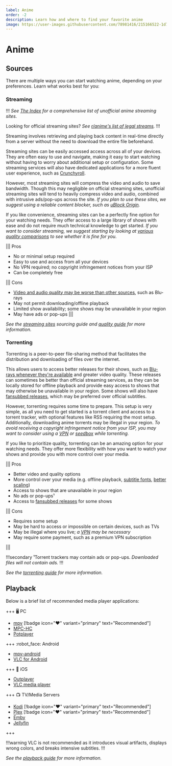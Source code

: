```yaml
---
label: Anime
order: -2
description: Learn how and where to find your favorite anime
image: https://user-images.githubusercontent.com/78981416/215166522-1d7358e8-bec2-4a54-a9ec-71deab646e56.gif
---
```


# Anime

## Sources

There are multiple ways you can start watching anime, depending on your preferences. Learn what works best for you:

### Streaming

!!!
*See [The Index](https://theindex.moe) for a comprehensive list of unofficial anime streaming sites.*

Looking for official streaming sites? *See [r/anime's list of legal streams](https://www.reddit.com/r/anime/wiki/legal_streams).*
!!!

Streaming involves retrieving and playing back content in real-time directly from a server without the need to download the entire file beforehand.

Streaming sites can be easily accessed access across all of your devices. They are often easy to use and navigate, making it easy to start watching without having to worry about additional setup or configuration. Some streaming services will also have dedicated applications for a more fluent user experience, such as [Crunchyroll](https://www.crunchyroll.com).

However, most streaming sites will compress the video and audio to save bandwidth. Though this may negligible on official streaming sites, unofficial streaming sites will tend to heavily compress video and audio, combined with intrusive ads/pop-ups across the site. *If you plan to use these sites, we suggest using a reliable content blocker, such as [uBlock Origin](https://ublockorigin.com).*

If you like convenience, streaming sites can be a perfectly fine option for your watching needs. They offer access to a large library of shows with ease and do not require much technical knowledge to get started. *If you want to consider streaming, we suggest starting by looking at [various quality comparisons](/guides/quality/#quality-comparisons) to see whether it is fine for you.*

||| Pros

- No or minimal setup required
- Easy to use and access from all your devices
- No VPN required; no copyright infringement notices from your ISP
- Can be completely free

||| Cons

- [Video and audio quality may be worse than other sources](/guides/quality/#quality-comparisons), such as Blu-rays
- May not permit downloading/offline playback
- Limited show availability; some shows may be unavailable in your region
- May have ads or pop-ups
|||

*See the [streaming sites](/sourcing/streaming/) sourcing guide and [quality guide](/guides/quality) for more information.*

### Torrenting

Torrenting is a peer-to-peer file-sharing method that facilitates the distribution and downloading of files over the internet.

This allows users to access better releases for their shows, such as [Blu-rays whenever they're available](/guides/quality/#blu-ray-vs-web) and greater video quality. These releases can sometimes be better than official streaming services, as they can be locally stored for offline playback and provide easy access to shows that may otherwise be unavailable in your region. Some shows will also have [fansubbed releases](/guides/quality/#fansubs), which may be preferred over official subtitles.

However, torrenting requires some time to prepare. This setup is very simple, as all you need to get started is a torrent client and access to a torrent tracker, with optional features like RSS requiring the most setup. Additionally, downloading anime torrents may be illegal in your region. *To avoid receiving a copyright infringement notice from your ISP, you may want to consider using a [VPN](/getting-started/torrenting/#vpn) or [seedbox](/getting-started/torrenting/#seedbox) while torrenting.*

If you like to prioritize quality, torrenting can be an amazing option for your watching needs. They offer more flexibility with how you want to watch your shows and provide you with more control over your media.

||| Pros

- Better video and quality options
- More control over your media (e.g. offline playback, [subtitle fonts](/tutorials/mpv/#subtitle-restyling), [better scaling](/tutorials/mpv/#scaling))
- Access to shows that are unavailable in your region
- No ads or pop-ups¹
- Access to [fansubbed releases](/guides/quality/#fansubs) for some shows

||| Cons

- Requires some setup
- May be hard to access or impossible on certain devices, such as TVs
- May be illegal where you live; *a [VPN](/getting-started/torrenting/#vpn) may be necessary*
- May require some payment, such as a premium VPN subscription

|||

!!!secondary
¹Torrent trackers may contain ads or pop-ups. *Downloaded files will not contain ads.*
!!!

*See the [torrenting guide](/getting-started/torrenting) for more information.*

## Playback

Below is a brief list of recommended media player applications:

+++ :desktop_computer: PC

- [mpv](https://mpv.io/installation/) [!badge icon=":heart:" variant="primary" text="Recommended"]
- [MPC-HC](https://github.com/clsid2/mpc-hc/releases)
- [Potplayer](https://potplayer.daum.net)

+++ :robot_face: Android

- [mpv-android](https://play.google.com/store/apps/details?id=is.xyz.mpv)
- [VLC for Android](https://play.google.com/store/apps/details?id=org.videolan.vlc)

+++ :green_apple: iOS

- [Outplayer](https://apps.apple.com/app/outplayer/id1449923287)
- [VLC media player](https://apps.apple.com/app/vlc-media-player/id650377962)

+++ :tv: TV/Media Servers

- [Kodi](https://kodi.tv) [!badge icon=":heart:" variant="primary" text="Recommended"]
- [Plex](https://www.plex.tv) [!badge icon=":heart:" variant="primary" text="Recommended"]
- [Emby](https://emby.media)
- [Jellyfin](https://jellyfin.org)

+++

!!!warning
VLC is not recommended as it introduces visual artifacts, displays wrong colors, and breaks intensive subtitles.
!!!

*See the [playback guide](/guides/playback) for more information.*
